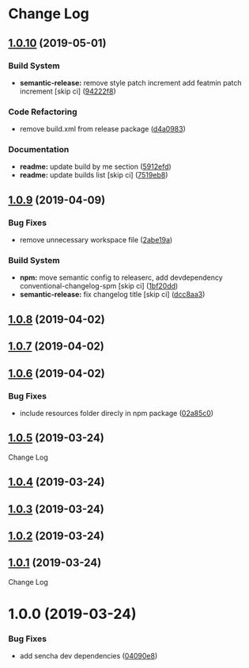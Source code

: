 # Change Log

## [1.0.10](https://github.com/spmeesseman/extjs-pkg-tinymce/compare/v1.0.9...v1.0.10) (2019-05-01)


### Build System

* **semantic-release:** remove style patch increment add featmin patch increment [skip ci] ([94222f8](https://github.com/spmeesseman/extjs-pkg-tinymce/commit/94222f8))


### Code Refactoring

* remove build.xml from release package ([d4a0983](https://github.com/spmeesseman/extjs-pkg-tinymce/commit/d4a0983))


### Documentation

* **readme:** update build by me section ([5912efd](https://github.com/spmeesseman/extjs-pkg-tinymce/commit/5912efd))
* **readme:** update builds list [skip ci] ([7519eb8](https://github.com/spmeesseman/extjs-pkg-tinymce/commit/7519eb8))

## [1.0.9](https://github.com/spmeesseman/extjs-pkg-tinymce/compare/v1.0.8...v1.0.9) (2019-04-09)


### Bug Fixes

* remove unnecessary workspace file ([2abe19a](https://github.com/spmeesseman/extjs-pkg-tinymce/commit/2abe19a))


### Build System

* **npm:** move semantic config to releaserc, add devdependency conventional-changelog-spm [skip ci] ([1bf20dd](https://github.com/spmeesseman/extjs-pkg-tinymce/commit/1bf20dd))
* **semantic-release:** fix changelog title [skip ci] ([dcc8aa3](https://github.com/spmeesseman/extjs-pkg-tinymce/commit/dcc8aa3))

## [1.0.8](https://github.com/spmeesseman/extjs-pkg-tinymce/compare/v1.0.7...v1.0.8) (2019-04-02)

## [1.0.7](https://github.com/spmeesseman/extjs-pkg-tinymce/compare/v1.0.6...v1.0.7) (2019-04-02)

## [1.0.6](https://github.com/spmeesseman/extjs-pkg-tinymce/compare/v1.0.5...v1.0.6) (2019-04-02)


### Bug Fixes

* include resources folder direcly in npm package ([02a85c0](https://github.com/spmeesseman/extjs-pkg-tinymce/commit/02a85c0))

## [1.0.5](https://github.com/spmeesseman/extjs-pkg-tinymce/compare/v1.0.4...v1.0.5) (2019-03-24)

Change Log

## [1.0.4](https://github.com/spmeesseman/extjs-pkg-tinymce/compare/v1.0.3...v1.0.4) (2019-03-24)

## [1.0.3](https://github.com/spmeesseman/extjs-pkg-tinymce/compare/v1.0.2...v1.0.3) (2019-03-24)

## [1.0.2](https://github.com/spmeesseman/extjs-pkg-tinymce/compare/v1.0.1...v1.0.2) (2019-03-24)

## [1.0.1](https://github.com/spmeesseman/extjs-pkg-tinymce/compare/v1.0.0...v1.0.1) (2019-03-24)

Change Log

# 1.0.0 (2019-03-24)


### Bug Fixes

* add sencha dev dependencies ([04090e8](https://github.com/spmeesseman/extjs-pkg-tinymce/commit/04090e8))
